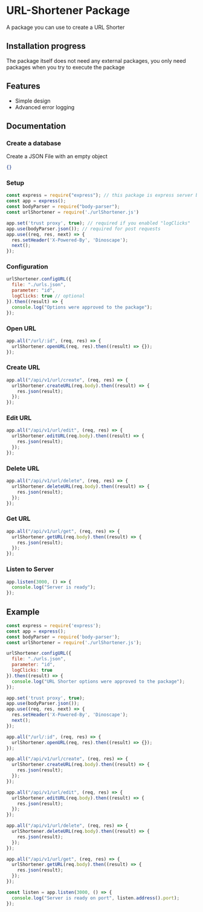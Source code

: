 # URL-Shortener Package
A package you can use to create a URL Shorter

## Installation progress
The package itself does not need any external packages, you only need packages when you try to execute the package

## Features
- Simple design
- Advanced error logging

## Documentation
### Create a database
Create a JSON File with an empty object
```json
{}
```

### Setup
```js
const express = require("express"); // this package is express server based
const app = express();
const bodyParser = require("body-parser");
const urlShortener = require('./urlShortener.js')

app.set('trust proxy', true); // required if you enabled "logClicks"
app.use(bodyParser.json()); // required for post requests
app.use((req, res, next) => {
  res.setHeader('X-Powered-By', 'Dinoscape');
  next();
});
```

### Configuration
```js
urlShortener.configURL({
  file: "./urls.json",
  parameter: "id",
  logClicks: true // optional
}).then((result) => {
  console.log("Options were approved to the package");
});
```

### Open URL
```js
app.all("/url/:id", (req, res) => {
  urlShortener.openURL(req, res).then((result) => {});
});
```

### Create URL
```js
app.all("/api/v1/url/create", (req, res) => {
  urlShortener.createURL(req.body).then((result) => {
    res.json(result);
  });
});
```

### Edit URL
```js
app.all("/api/v1/url/edit", (req, res) => {
  urlShortener.editURL(req.body).then((result) => {
    res.json(result);
  });
});
```

### Delete URL
```js
app.all("/api/v1/url/delete", (req, res) => {
  urlShortener.deleteURL(req.body).then((result) => {
    res.json(result);
  });
});
```

### Get URL
```js
app.all("/api/v1/url/get", (req, res) => {
  urlShortener.getURL(req.body).then((result) => {
    res.json(result);
  });
});
```

### Listen to Server
```js
app.listen(3000, () => {
  console.log("Server is ready");
});
```

## Example
```js
const express = require('express');
const app = express();
const bodyParser = require('body-parser');
const urlShortener = require('./urlShortener.js');

urlShortener.configURL({
  file: "./urls.json",
  parameter: "id",
  logClicks: true
}).then((result) => {
  console.log("URL Shorter options were approved to the package");
});

app.set('trust proxy', true);
app.use(bodyParser.json());
app.use((req, res, next) => {
  res.setHeader('X-Powered-By', 'Dinoscape');
  next();
});

app.all("/url/:id", (req, res) => {
  urlShortener.openURL(req, res).then((result) => {});
});

app.all("/api/v1/url/create", (req, res) => {
  urlShortener.createURL(req.body).then((result) => {
    res.json(result);
  });
});

app.all("/api/v1/url/edit", (req, res) => {
  urlShortener.editURL(req.body).then((result) => {
    res.json(result);
  });
});

app.all("/api/v1/url/delete", (req, res) => {
  urlShortener.deleteURL(req.body).then((result) => {
    res.json(result);
  });
});

app.all("/api/v1/url/get", (req, res) => {
  urlShortener.getURL(req.body).then((result) => {
    res.json(result);
  });
});

const listen = app.listen(3000, () => {
  console.log("Server is ready on port", listen.address().port);
});
```
